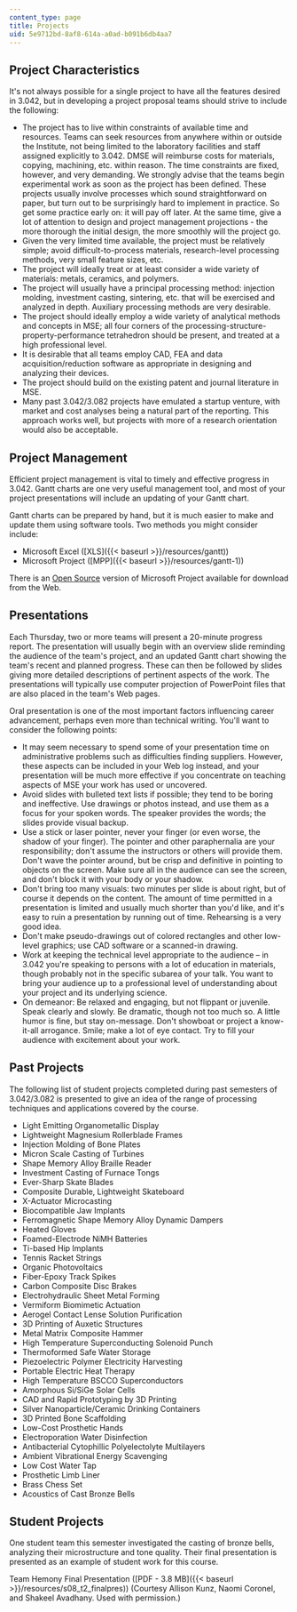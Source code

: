 ```yaml
---
content_type: page
title: Projects
uid: 5e9712bd-8af8-614a-a0ad-b091b6db4aa7
---
```


Project Characteristics
-----------------------

It's not always possible for a single project to have all the features desired in 3.042, but in developing a project proposal teams should strive to include the following:

*   The project has to live within constraints of available time and resources. Teams can seek resources from anywhere within or outside the Institute, not being limited to the laboratory facilities and staff assigned explicitly to 3.042. DMSE will reimburse costs for materials, copying, machining, etc. within reason. The time constraints are fixed, however, and very demanding. We strongly advise that the teams begin experimental work as soon as the project has been defined. These projects usually involve processes which sound straightforward on paper, but turn out to be surprisingly hard to implement in practice. So get some practice early on: it will pay off later. At the same time, give a lot of attention to design and project management projections - the more thorough the initial design, the more smoothly will the project go.
*   Given the very limited time available, the project must be relatively simple; avoid difficult-to-process materials, research-level processing methods, very small feature sizes, etc.
*   The project will ideally treat or at least consider a wide variety of materials: metals, ceramics, and polymers.
*   The project will usually have a principal processing method: injection molding, investment casting, sintering, etc. that will be exercised and analyzed in depth. Auxiliary processing methods are very desirable.
*   The project should ideally employ a wide variety of analytical methods and concepts in MSE; all four corners of the processing-structure-property-performance tetrahedron should be present, and treated at a high professional level.
*   It is desirable that all teams employ CAD, FEA and data acquisition/reduction software as appropriate in designing and analyzing their devices.
*   The project should build on the existing patent and journal literature in MSE.
*   Many past 3.042/3.082 projects have emulated a startup venture, with market and cost analyses being a natural part of the reporting. This approach works well, but projects with more of a research orientation would also be acceptable.

Project Management
------------------

Efficient project management is vital to timely and effective progress in 3.042. Gantt charts are one very useful management tool, and most of your project presentations will include an updating of your Gantt chart.

Gantt charts can be prepared by hand, but it is much easier to make and update them using software tools. Two methods you might consider include:

*   Microsoft Excel ([XLS]({{< baseurl >}}/resources/gantt))
*   Microsoft Project ([MPP]({{< baseurl >}}/resources/gantt-1))

There is an [Open Source](http://sourceforge.net/projects/openproj/) version of Microsoft Project available for download from the Web.

Presentations
-------------

Each Thursday, two or more teams will present a 20-minute progress report. The presentation will usually begin with an overview slide reminding the audience of the team's project, and an updated Gantt chart showing the team's recent and planned progress. These can then be followed by slides giving more detailed descriptions of pertinent aspects of the work. The presentations will typically use computer projection of PowerPoint files that are also placed in the team's Web pages.

Oral presentation is one of the most important factors influencing career advancement, perhaps even more than technical writing. You'll want to consider the following points:

*   It may seem necessary to spend some of your presentation time on administrative problems such as difficulties finding suppliers. However, these aspects can be included in your Web log instead, and your presentation will be much more effective if you concentrate on teaching aspects of MSE your work has used or uncovered.
*   Avoid slides with bulleted text lists if possible; they tend to be boring and ineffective. Use drawings or photos instead, and use them as a focus for your spoken words. The speaker provides the words; the slides provide visual backup.
*   Use a stick or laser pointer, never your finger (or even worse, the shadow of your finger). The pointer and other paraphernalia are your responsibility; don't assume the instructors or others will provide them. Don't wave the pointer around, but be crisp and definitive in pointing to objects on the screen. Make sure all in the audience can see the screen, and don't block it with your body or your shadow.
*   Don't bring too many visuals: two minutes per slide is about right, but of course it depends on the content. The amount of time permitted in a presentation is limited and usually much shorter than you'd like, and it's easy to ruin a presentation by running out of time. Rehearsing is a very good idea.
*   Don't make pseudo-drawings out of colored rectangles and other low-level graphics; use CAD software or a scanned-in drawing.
*   Work at keeping the technical level appropriate to the audience – in 3.042 you're speaking to persons with a lot of education in materials, though probably not in the specific subarea of your talk. You want to bring your audience up to a professional level of understanding about your project and its underlying science.
*   On demeanor: Be relaxed and engaging, but not flippant or juvenile. Speak clearly and slowly. Be dramatic, though not too much so. A little humor is fine, but stay on-message. Don't showboat or project a know-it-all arrogance. Smile; make a lot of eye contact. Try to fill your audience with excitement about your work.

Past Projects
-------------

The following list of student projects completed during past semesters of 3.042/3.082 is presented to give an idea of the range of processing techniques and applications covered by the course.

*   Light Emitting Organometallic Display
*   Lightweight Magnesium Rollerblade Frames
*   Injection Molding of Bone Plates
*   Micron Scale Casting of Turbines
*   Shape Memory Alloy Braille Reader
*   Investment Casting of Furnace Tongs
*   Ever-Sharp Skate Blades
*   Composite Durable, Lightweight Skateboard
*   X-Actuator Microcasting
*   Biocompatible Jaw Implants
*   Ferromagnetic Shape Memory Alloy Dynamic Dampers
*   Heated Gloves
*   Foamed-Electrode NiMH Batteries
*   Ti-based Hip Implants
*   Tennis Racket Strings
*   Organic Photovoltaics
*   Fiber-Epoxy Track Spikes
*   Carbon Composite Disc Brakes
*   Electrohydraulic Sheet Metal Forming
*   Vermiform Biomimetic Actuation
*   Aerogel Contact Lense Solution Purification
*   3D Printing of Auxetic Structures
*   Metal Matrix Composite Hammer
*   High Temperature Superconducting Solenoid Punch
*   Thermoformed Safe Water Storage
*   Piezoelectric Polymer Electricity Harvesting
*   Portable Electric Heat Therapy
*   High Temperature BSCCO Superconductors
*   Amorphous Si/SiGe Solar Cells
*   CAD and Rapid Prototyping by 3D Printing
*   Silver Nanoparticle/Ceramic Drinking Containers
*   3D Printed Bone Scaffolding
*   Low-Cost Prosthetic Hands
*   Electroporation Water Disinfection
*   Antibacterial Cytophillic Polyelectolyte Multilayers
*   Ambient Vibrational Energy Scavenging
*   Low Cost Water Tap
*   Prosthetic Limb Liner
*   Brass Chess Set
*   Acoustics of Cast Bronze Bells

Student Projects
----------------

One student team this semester investigated the casting of bronze bells, analyzing their microstructure and tone quality. Their final presentation is presented as an example of student work for this course.

Team Hemony Final Presentation ([PDF - 3.8 MB]({{< baseurl >}}/resources/s08_t2_finalpres)) (Courtesy Allison Kunz, Naomi Coronel, and Shakeel Avadhany. Used with permission.)